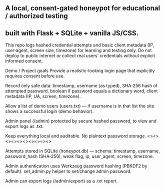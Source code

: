 ## A local, consent-gated honeypot for educational / authorized testing 
## built with Flask + SQLite + vanilla JS/CSS.
This repo logs hashed credential attempts and basic client metadata (IP, user‑agent, screen size, timezone) for learning and testing only. Do not deploy to public internet or collect real users’ credentials without explicit informed consent.

Demo / Project goals
Provide a realistic-looking login page that explicitly requires consent before use.

Record only safe data: timestamp, username (as typed), SHA‑256 hash of attempted password, boolean if password equals a dictionary word, client metadata (IP, UA, screen, timezone).

Allow a list of demo users (users.txt) — if username is in that list the site shows a successful login (demo behavior).

Admin panel (/admin) protected by secure hashed password, to view and export logs as .txt.

Keep everything local and auditable. No plaintext password storage.
<><><><><><><><><><>

Attempts stored in SQLite (honeypot.db) — schema: timestamp, username, password_hash (SHA‑256), weak flag, ip, user_agent, screen, timezone.

Admin authentication uses Werkzeug password hashing (PBKDF2 by default). set_admin.py helper to set/change admin password.

Admin can export logs (/admin/export) as a .txt report.

